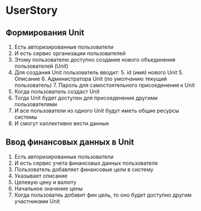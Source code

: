 # UserStory

## Формирования Unit
1. Есть авторизированные пользователи 
2. И есть сервис организации пользователей 
3. Этому пользователю доступно создание нового объединения пользователей (Unit)
4. Для создания Unit пользователь вводит:
   5. id (имя) нового Unit
   5. Описание
   6. Администратора Unit (по умолчанию текущий пользователь)
   7. Пароль для самостоятельного присоеденения к Unit
5. Когда пользователь создаст Unit
6. Тогда Unit будет доступен для присоеденения другими пользователями
7. И все пользователи из одного Unit будут иметь общие ресурсы системы 
8. И смогут каллективно вести данные



## Ввод финансовых данных в Unit
1. Есть авторизированные пользователи
2. И есть сервис учета финансовых данных пользователя
3. Пользователь добавляет финансовые цели в систему
4. Указывает описание
5. Целевую цену и валюту
6. Начальное значение цены 
7. Когда пользоватеь добавит фин цель, то оно будет доступно другим участниками Unit

